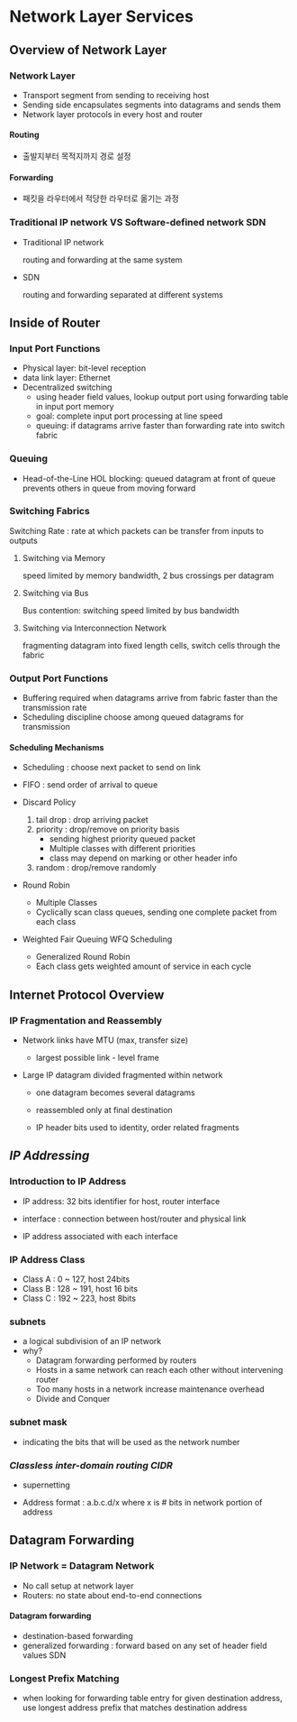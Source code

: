 # Network Layer Services

## Overview of Network Layer

### Network Layer

- Transport segment from sending to receiving host
- Sending side encapsulates segments into datagrams and sends them
- Network layer protocols in every host and router

#### Routing

- 출발지부터 목적지까지 경로 설정

#### Forwarding

- 패킷을 라우터에서 적당한 라우터로 옮기는 과정 

### Traditional IP network VS Software-defined network SDN

- Traditional IP network

  routing and forwarding at the same system

- SDN

  routing and forwarding separated at different systems

## Inside of Router

### Input Port Functions

- Physical layer: bit-level reception
- data link layer: Ethernet 
- Decentralized switching
  - using header field values, lookup output port using forwarding table in input port memory 
  - goal: complete input port processing at line speed
  - queuing: if datagrams arrive faster than forwarding rate into switch fabric

### Queuing

- Head-of-the-Line HOL blocking: queued datagram at front of queue prevents others in queue from moving forward

### Switching Fabrics

Switching Rate : rate at which packets can be transfer from inputs to outputs

 1. Switching via Memory

    speed limited by memory bandwidth, 2 bus crossings per datagram

2. Switching via Bus

   Bus contention: switching speed limited by bus bandwidth

3. Switching via Interconnection Network

   fragmenting datagram into fixed length cells, switch cells through the fabric

### Output Port Functions

- Buffering required when datagrams arrive from fabric faster than the transmission rate
- Scheduling discipline choose among queued datagrams for transmission

#### Scheduling Mechanisms

- Scheduling : choose next packet to send on link
- FIFO : send order of arrival to queue
- Discard Policy
  1. tail drop : drop arriving packet
  2. priority : drop/remove on priority basis
     - sending highest priority queued packet
     - Multiple classes with different priorities
     - class may depend on marking or other header info
  3. random : drop/remove randomly

- Round Robin 
  - Multiple Classes
  - Cyclically scan class queues, sending one complete packet from each class 

- Weighted Fair Queuing WFQ Scheduling
  - Generalized Round Robin
  - Each class gets weighted amount of service in each cycle 

## Internet Protocol Overview

### IP Fragmentation and Reassembly

- Network links have MTU (max, transfer size)
  - largest possible link - level frame

- Large IP datagram divided fragmented within network

  - one datagram becomes several datagrams

  - reassembled only at final destination

  - IP header bits used to identity, order related fragments

    

## *IP Addressing*

### Introduction to IP Address

- IP address: 32 bits identifier for host, router interface
- interface : connection between host/router and physical link

- IP address associated with each interface

### IP Address Class

- Class A : 0 ~ 127, host 24bits
- Class B : 128 ~ 191, host 16 bits
- Class C : 192 ~ 223, host 8bits

### subnets

- a logical subdivision of an IP network
- why?
  - Datagram forwarding performed by routers
  - Hosts in a same network can reach each other without intervening router
  - Too many hosts in a network increase maintenance overhead
  - Divide and Conquer

### subnet mask

- indicating the bits that will be used as the network number

### ***Classless inter-domain routing CIDR***

- supernetting

- Address format : a.b.c.d/x where x is # bits in network portion of address

  

## Datagram Forwarding

### IP Network = Datagram Network

- No call setup at network layer
- Routers: no state about end-to-end connections

#### Datagram forwarding

- destination-based forwarding
- generalized forwarding : forward based on any set of header field values SDN

### Longest Prefix Matching

- when looking for forwarding table entry for given destination address, use longest address prefix that matches destination address
